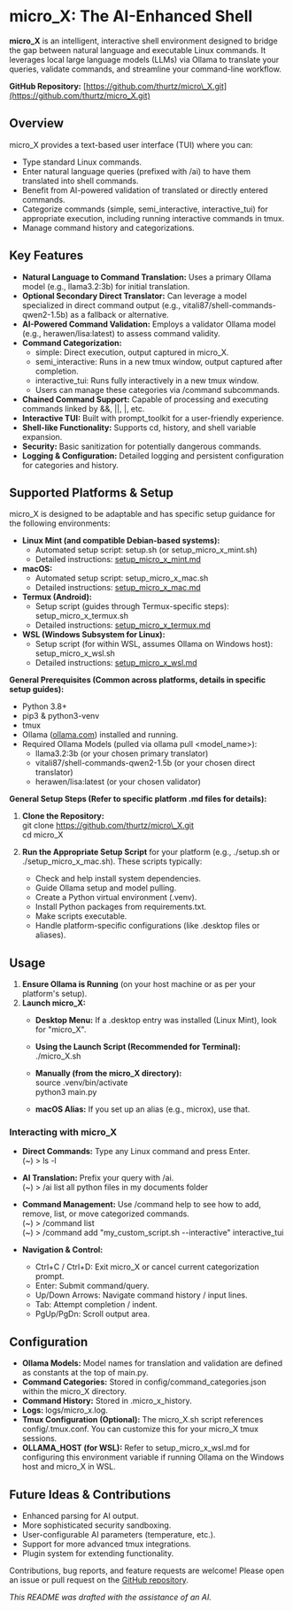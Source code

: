 # **micro\_X: The AI-Enhanced Shell**

**micro\_X** is an intelligent, interactive shell environment designed to bridge the gap between natural language and executable Linux commands. It leverages local large language models (LLMs) via Ollama to translate your queries, validate commands, and streamline your command-line workflow.

**GitHub Repository:** [https://github.com/thurtz/micro\_X.git](https://github.com/thurtz/micro_X.git)

## **Overview**

micro\_X provides a text-based user interface (TUI) where you can:

* Type standard Linux commands.  
* Enter natural language queries (prefixed with /ai) to have them translated into shell commands.  
* Benefit from AI-powered validation of translated or directly entered commands.  
* Categorize commands (simple, semi\_interactive, interactive\_tui) for appropriate execution, including running interactive commands in tmux.  
* Manage command history and categorizations.

## **Key Features**

* **Natural Language to Command Translation:** Uses a primary Ollama model (e.g., llama3.2:3b) for initial translation.  
* **Optional Secondary Direct Translator:** Can leverage a model specialized in direct command output (e.g., vitali87/shell-commands-qwen2-1.5b) as a fallback or alternative.  
* **AI-Powered Command Validation:** Employs a validator Ollama model (e.g., herawen/lisa:latest) to assess command validity.  
* **Command Categorization:**  
  * simple: Direct execution, output captured in micro\_X.  
  * semi\_interactive: Runs in a new tmux window, output captured after completion.  
  * interactive\_tui: Runs fully interactively in a new tmux window.  
  * Users can manage these categories via /command subcommands.  
* **Chained Command Support:** Capable of processing and executing commands linked by &&, ||, |, etc.  
* **Interactive TUI:** Built with prompt\_toolkit for a user-friendly experience.  
* **Shell-like Functionality:** Supports cd, history, and shell variable expansion.  
* **Security:** Basic sanitization for potentially dangerous commands.  
* **Logging & Configuration:** Detailed logging and persistent configuration for categories and history.

## **Supported Platforms & Setup**

micro\_X is designed to be adaptable and has specific setup guidance for the following environments:

* **Linux Mint (and compatible Debian-based systems):**  
  * Automated setup script: setup.sh (or setup\_micro\_x\_mint.sh)  
  * Detailed instructions: [setup\_micro\_x\_mint.md](http://docs.google.com/setup_micro_x_mint.md)  
* **macOS:**  
  * Automated setup script: setup\_micro\_x\_mac.sh  
  * Detailed instructions: [setup\_micro\_x\_mac.md](http://docs.google.com/setup_micro_x_mac.md)  
* **Termux (Android):**  
  * Setup script (guides through Termux-specific steps): setup\_micro\_x\_termux.sh  
  * Detailed instructions: [setup\_micro\_x\_termux.md](http://docs.google.com/setup_micro_x_termux.md)  
* **WSL (Windows Subsystem for Linux):**  
  * Setup script (for within WSL, assumes Ollama on Windows host): setup\_micro\_x\_wsl.sh  
  * Detailed instructions: [setup\_micro\_x\_wsl.md](http://docs.google.com/setup_micro_x_wsl.md)

**General Prerequisites (Common across platforms, details in specific setup guides):**

* Python 3.8+  
* pip3 & python3-venv  
* tmux  
* Ollama ([ollama.com](https://ollama.com/)) installed and running.  
* Required Ollama Models (pulled via ollama pull \<model\_name\>):  
  * llama3.2:3b (or your chosen primary translator)  
  * vitali87/shell-commands-qwen2-1.5b (or your chosen direct translator)  
  * herawen/lisa:latest (or your chosen validator)

**General Setup Steps (Refer to specific platform .md files for details):**

1. **Clone the Repository:**  
   git clone https://github.com/thurtz/micro\_X.git  
   cd micro\_X

2. **Run the Appropriate Setup Script** for your platform (e.g., ./setup.sh or ./setup\_micro\_x\_mac.sh). These scripts typically:  
   * Check and help install system dependencies.  
   * Guide Ollama setup and model pulling.  
   * Create a Python virtual environment (.venv).  
   * Install Python packages from requirements.txt.  
   * Make scripts executable.  
   * Handle platform-specific configurations (like .desktop files or aliases).

## **Usage**

1. **Ensure Ollama is Running** (on your host machine or as per your platform's setup).  
2. **Launch micro\_X:**  
   * **Desktop Menu:** If a .desktop entry was installed (Linux Mint), look for "micro\_X".  
   * **Using the Launch Script (Recommended for Terminal):**  
     ./micro\_X.sh

   * **Manually (from the micro\_X directory):**  
     source .venv/bin/activate  
     python3 main.py

   * **macOS Alias:** If you set up an alias (e.g., microx), use that.

### **Interacting with micro\_X**

* **Direct Commands:** Type any Linux command and press Enter.  
  (\~) \> ls \-l

* **AI Translation:** Prefix your query with /ai.  
  (\~) \> /ai list all python files in my documents folder

* **Command Management:** Use /command help to see how to add, remove, list, or move categorized commands.  
  (\~) \> /command list  
  (\~) \> /command add "my\_custom\_script.sh \--interactive" interactive\_tui

* **Navigation & Control:**  
  * Ctrl+C / Ctrl+D: Exit micro\_X or cancel current categorization prompt.  
  * Enter: Submit command/query.  
  * Up/Down Arrows: Navigate command history / input lines.  
  * Tab: Attempt completion / indent.  
  * PgUp/PgDn: Scroll output area.

## **Configuration**

* **Ollama Models:** Model names for translation and validation are defined as constants at the top of main.py.  
* **Command Categories:** Stored in config/command\_categories.json within the micro\_X directory.  
* **Command History:** Stored in .micro\_x\_history.  
* **Logs:** logs/micro\_x.log.  
* **Tmux Configuration (Optional):** The micro\_X.sh script references config/.tmux.conf. You can customize this for your micro\_X tmux sessions.  
* **OLLAMA\_HOST (for WSL):** Refer to setup\_micro\_x\_wsl.md for configuring this environment variable if running Ollama on the Windows host and micro\_X in WSL.

## **Future Ideas & Contributions**

* Enhanced parsing for AI output.  
* More sophisticated security sandboxing.  
* User-configurable AI parameters (temperature, etc.).  
* Support for more advanced tmux integrations.  
* Plugin system for extending functionality.

Contributions, bug reports, and feature requests are welcome\! Please open an issue or pull request on the [GitHub repository](https://github.com/thurtz/micro_X.git).

*This README was drafted with the assistance of an AI.*